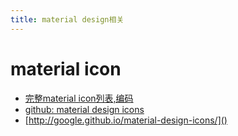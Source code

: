 ```yaml
---
title: material design相关
---
```


# material icon

- [完整material icon列表,编码][1]
- [github: material design icons][2]
- [http://google.github.io/material-design-icons/]()


[2]: https://github.com/google/material-design-icons
[1]: https://material.io/icons/